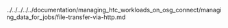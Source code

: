../../../../../documentation/managing_htc_workloads_on_osg_connect/managing_data_for_jobs/file-transfer-via-http.md